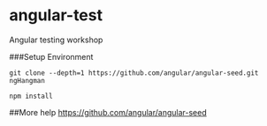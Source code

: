 # angular-test
Angular testing workshop

###Setup Environment

`git clone --depth=1 https://github.com/angular/angular-seed.git ngHangman`

`npm install`





##More help
https://github.com/angular/angular-seed

